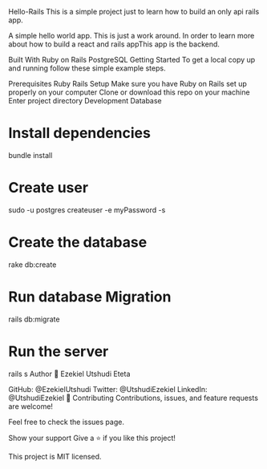 Hello-Rails
This is a simple project just to learn how to build an only api rails app.

A simple hello world app. This is just a work around. In order to learn more about how to build a react and rails appThis app is the backend.

Built With
Ruby on Rails
PostgreSQL
Getting Started
To get a local copy up and running follow these simple example steps.

Prerequisites
Ruby
Rails
Setup
Make sure you have Ruby on Rails set up properly on your computer
Clone or download this repo on your machine
Enter project directory
Development Database
# Install dependencies
bundle install
# Create user
sudo -u postgres createuser -e myPassword -s
# Create the database
rake db:create
# Run database Migration
rails db:migrate
# Run the server
rails s
Author
👤 Ezekiel Utshudi Eteta

GitHub: @EzekielUtshudi
Twitter: @UtshudiEzekiel
LinkedIn: @UtshudiEzekiel
🤝 Contributing
Contributions, issues, and feature requests are welcome!

Feel free to check the issues page.

Show your support
Give a ⭐️ if you like this project!

This project is MIT licensed.